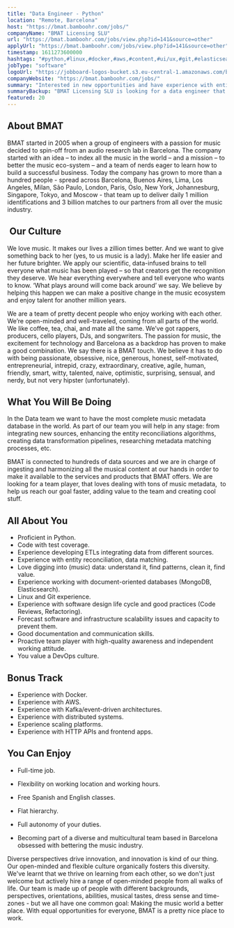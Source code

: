 ```yaml
---
title: "Data Engineer - Python"
location: "Remote, Barcelona"
host: "https://bmat.bamboohr.com/jobs/"
companyName: "BMAT Licensing SLU"
url: "https://bmat.bamboohr.com/jobs/view.php?id=141&source=other"
applyUrl: "https://bmat.bamboohr.com/jobs/view.php?id=141&source=other"
timestamp: 1611273600000
hashtags: "#python,#linux,#docker,#aws,#content,#ui/ux,#git,#elasticsearch,#mongodb,#scrum"
jobType: "software"
logoUrl: "https://jobboard-logos-bucket.s3.eu-central-1.amazonaws.com/bmat-licensing-slu"
companyWebsite: "https://bmat.bamboohr.com/jobs/"
summary: "Interested in new opportunities and have experience with entity reconciliation, data matching? BMAT Licensing SLU has a job opening for a data engineer."
summaryBackup: "BMAT Licensing SLU is looking for a data engineer that has experience in: #python, #linux, #docker."
featured: 20
---
```


## About BMAT 

BMAT started in 2005 when a group of engineers with a passion for music decided to spin-off from an audio research lab in Barcelona. The company started with an idea – to index all the music in the world – and a mission – to better the music eco-system – and a team of nerds eager to learn how to build a successful business. Today the company has grown to more than a hundred people - spread across Barcelona, Buenos Aires, Lima, Los Angeles, Milan, São Paulo, London, Paris, Oslo, New York, Johannesburg, Singapore, Tokyo, and Moscow - that team up to deliver daily 1 million identifications and 3 billion matches to our partners from all over the music industry.

##  Our Culture 

We love music. It makes our lives a zillion times better. And we want to give something back to her (yes, to us music is a lady). Make her life easier and her future brighter. We apply our scientific, data-infused brains to tell everyone what music has been played – so that creators get the recognition they deserve. We hear everything everywhere and tell everyone who wants to know. ‘What plays around will come back around’ we say. We believe by helping this happen we can make a positive change in the music ecosystem and enjoy talent for another million years.

We are a team of pretty decent people who enjoy working with each other. We’re open-minded and well-traveled, coming from all parts of the world. We like coffee, tea, chai, and mate all the same. We’ve got rappers, producers, cello players, DJs, and songwriters. The passion for music, the excitement for technology and Barcelona as a backdrop has proven to make a good combination. We say there is a BMAT touch. We believe it has to do with being passionate, obsessive, nice, generous, honest, self-motivated, entrepreneurial, intrepid, crazy, extraordinary, creative, agile, human, friendly, smart, witty, talented, naive, optimistic, surprising, sensual, and nerdy, but not very hipster (unfortunately).

## What You Will Be Doing

In the Data team we want to have the most complete music metadata database in the world. As part of our team you will help in any stage: from integrating new sources, enhancing the entity reconciliations algorithms, creating data transformation pipelines, researching metadata matching processes, etc. 

BMAT is connected to hundreds of data sources and we are in charge of ingesting and harmonizing all the musical content at our hands in order to make it available to the services and products that BMAT offers. We are looking for a team player, that loves dealing with tons of music metadata,  to help us reach our goal faster, adding value to the team and creating cool stuff.

## All About You

*   Proficient in Python.
*   Code with test coverage.
*   Experience developing ETLs integrating data from different sources.
*   Experience with entity reconciliation, data matching.
*   Love digging into (music) data: understand it, find patterns, clean it, find value.
*   Experience working with document-oriented databases (MongoDB, Elasticsearch).
*   Linux and Git experience.
*   Experience with software design life cycle and good practices (Code Reviews, Refactoring).
*   Forecast software and infrastructure scalability issues and capacity to prevent them.
*   Good documentation and communication skills.
*   Proactive team player with high-quality awareness and independent working attitude.
*   You value a DevOps culture.  
      
    

## Bonus Track

*   Experience with Docker. 
*   Experience with AWS.
*   Experience with Kafka/event-driven architectures.
*   Experience with distributed systems.
*   Experience scaling platforms.
*   Experience with HTTP APIs and frontend apps.  
    

## You Can Enjoy 

*   Full-time job.
*   Flexibility on working location and working hours.  
    
*   Free Spanish and English classes.
*   Flat hierarchy.
*   Full autonomy of your duties.
*   Becoming part of a diverse and multicultural team based in Barcelona obsessed with bettering the music industry.

Diverse perspectives drive innovation, and innovation is kind of our thing. Our open-minded and flexible culture organically fosters this diversity. We've learnt that we thrive on learning from each other, so we don't just welcome but actively hire a range of open-minded people from all walks of life. Our team is made up of people with different backgrounds, perspectives, orientations, abilities, musical tastes, dress sense and time-zones - but we all have one common goal: Making the music world a better place. With equal opportunities for everyone, BMAT is a pretty nice place to work.
